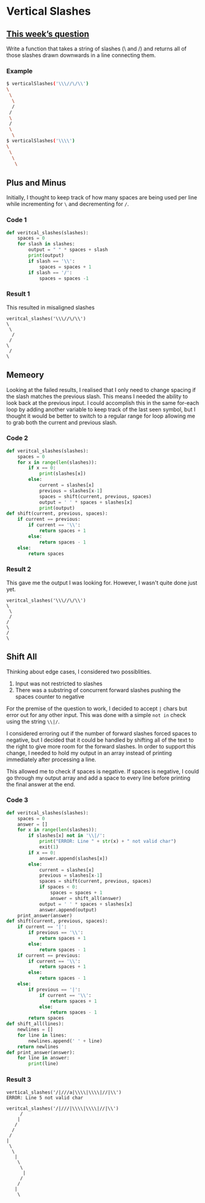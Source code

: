 # Vertical Slashes

## [This week’s question](https://buttondown.email/cassidoo/archive/normal-is-not-something-to-aspire-to-its-4437/)

Write a function that takes a string of slashes (\ and /) and returns all of those slashes drawn downwards in a line connecting them.

### Example

```bash
$ verticalSlashes('\\\//\/\\')
\
 \
  \
  /
 /
 \
 /
 \
  \
$ verticalSlashes('\\\\')
\
 \
  \
   \
```

## Plus and Minus

Initially, I thought to keep track of how many spaces are being used per line while incrementing for `\` and decrementing for `/`.

### Code 1

```python
def veritcal_slashes(slashes):
    spaces = 0
    for slash in slashes:
        output = " " * spaces + slash
        print(output)
        if slash == '\\':
            spaces = spaces + 1
        if slash == '/':
            spaces = spaces -1
```

### Result 1

This resulted in misaligned slashes

```text
veritcal_slashes('\\\//\/\\')
\
 \
  /
 /
\
 /
\
```

## Memeory

Looking at the failed results, I realised that I only need to change spacing if the slash matches the previous slash. This means I needed the ability to look back at the previous input. I could accomplish this in the same for-each loop by adding another variable to keep track of the last seen symbol, but I thought it would be better to switch to a regular range for loop allowing me to grab both the current and previous slash.

### Code 2

```python
def veritcal_slashes(slashes):
    spaces = 0
    for x in range(len(slashes)):
        if x == 0:
            print(slashes[x])
        else:
            current = slashes[x]
            previous = slashes[x-1]
            spaces = shift(current, previous, spaces)
            output = ' ' * spaces + slashes[x]
            print(output)
def shift(current, previous, spaces):
    if current == previous:
        if current == '\\':
            return spaces + 1
        else:
            return spaces - 1
    else:
        return spaces
```

### Result 2

This gave me the output I was looking for. However, I wasn't quite done just yet.

```text
veritcal_slashes('\\\//\/\\')
\
 \
 /
/
\
/
\
```

## Shift All

Thinking about edge cases, I considered two possiblities.

1. Input was not restricted to slashes
2. There was a substring of concurrent forward slashes pushing the spaces counter to negative

For the premise of the question to work, I decided to accept `|` chars but error out for any other input. This was done with a simple `not in` check using the string `\\|/`.

I considered erroring out if the number of forward slashes forced spaces to negative, but I decided that it could be handled by shifting all of the text to the right to give more room for the forward slashes. In order to support this change, I needed to hold my output in an array instead of printing immediately after processing a line.

This allowed me to check if spaces is negative. If spaces is negative, I could go through my output array and add a space to every line before printing the final answer at the end.

### Code 3

```python
def veritcal_slashes(slashes):
    spaces = 0
    answer = []
    for x in range(len(slashes)):
        if slashes[x] not in '\\|/':
            print("ERROR: Line " + str(x) + " not valid char")
            exit(1)
        if x == 0:
            answer.append(slashes[x])
        else:
            current = slashes[x]
            previous = slashes[x-1]
            spaces = shift(current, previous, spaces)
            if spaces < 0:
                spaces = spaces + 1
                answer = shift_all(answer)
            output = ' ' * spaces + slashes[x]
            answer.append(output)
    print_answer(answer)
def shift(current, previous, spaces):
    if current == '|':
        if previous == '\\':
            return spaces + 1
        else:
            return spaces - 1
    if current == previous:
        if current == '\\':
            return spaces + 1
        else:
            return spaces - 1
    else:
        if previous == '|':
            if current == '\\': 
                return spaces + 1
            else:
                return spaces - 1 
        return spaces
def shift_all(lines):
    newlines = []
    for line in lines:
        newlines.append(' ' + line)
    return newlines
def print_answer(answer):
    for line in answer:
        print(line)
```

### Result 3

```text
vertical_slashes('/|///a|\\\\|\\\\|//|\\')
ERROR: Line 5 not valid char

veritcal_slashes('/|///|\\\\|\\\\|//|\\')
     /
    |
   /
  /
 /
|
 \
  \
   |
    \
     \
      |
     /
    /
   |
    \
```
